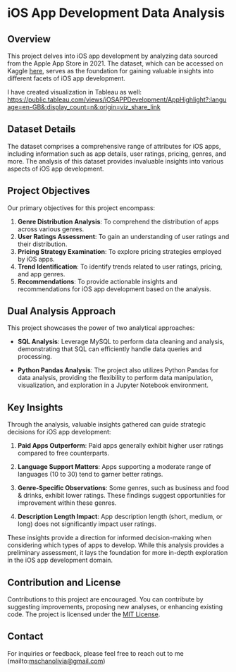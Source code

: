 # iOS App Development Data Analysis

## Overview

This project delves into iOS app development by analyzing data sourced from the Apple App Store in 2021. The dataset, which can be accessed on Kaggle [here](https://www.kaggle.com/datasets/gauthamp10/apple-appstore-apps/data), serves as the foundation for gaining valuable insights into different facets of iOS app development.

I have created visualization in Tableau as well: https://public.tableau.com/views/iOSAPPDevelopment/AppHighlight?:language=en-GB&:display_count=n&:origin=viz_share_link

## Dataset Details

The dataset comprises a comprehensive range of attributes for iOS apps, including information such as app details, user ratings, pricing, genres, and more. The analysis of this dataset provides invaluable insights into various aspects of iOS app development.

## Project Objectives

Our primary objectives for this project encompass:

1. **Genre Distribution Analysis**: To comprehend the distribution of apps across various genres.
2. **User Ratings Assessment**: To gain an understanding of user ratings and their distribution.
3. **Pricing Strategy Examination**: To explore pricing strategies employed by iOS apps.
4. **Trend Identification**: To identify trends related to user ratings, pricing, and app genres.
5. **Recommendations**: To provide actionable insights and recommendations for iOS app development based on the analysis.

## Dual Analysis Approach

This project showcases the power of two analytical approaches:

- **SQL Analysis**: Leverage MySQL to perform data cleaning and analysis, demonstrating that SQL can efficiently handle data queries and processing.

- **Python Pandas Analysis**: The project also utilizes Python Pandas for data analysis, providing the flexibility to perform data manipulation, visualization, and exploration in a Jupyter Notebook environment.

## Key Insights

Through the analysis, valuable insights gathered can guide strategic decisions for iOS app development:

1. **Paid Apps Outperform**: Paid apps generally exhibit higher user ratings compared to free counterparts.

2. **Language Support Matters**: Apps supporting a moderate range of languages (10 to 30) tend to garner better ratings.

3. **Genre-Specific Observations**: Some genres, such as business and food & drinks, exhibit lower ratings. These findings suggest opportunities for improvement within these genres.

4. **Description Length Impact**: App description length (short, medium, or long) does not significantly impact user ratings.

These insights provide a direction for informed decision-making when considering which types of apps to develop. While this analysis provides a preliminary assessment, it lays the foundation for more in-depth exploration in the iOS app development domain.

## Contribution and License

Contributions to this project are encouraged. You can contribute by suggesting improvements, proposing new analyses, or enhancing existing code. The project is licensed under the [MIT License](LICENSE).

## Contact

For inquiries or feedback, please feel free to reach out to me (mailto:mschanolivia@gmail.com)

